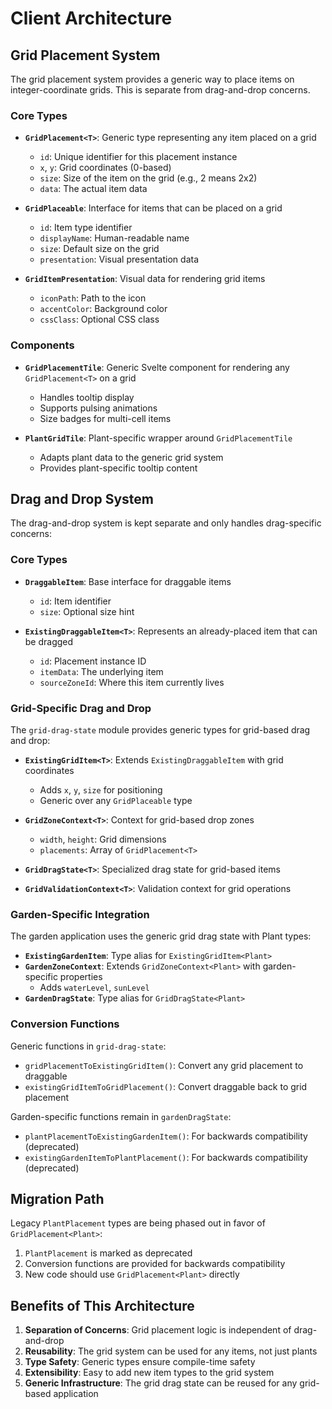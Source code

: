 # Client Architecture

## Grid Placement System

The grid placement system provides a generic way to place items on integer-coordinate grids. This is separate from drag-and-drop concerns.

### Core Types

- **`GridPlacement<T>`**: Generic type representing any item placed on a grid

  - `id`: Unique identifier for this placement instance
  - `x`, `y`: Grid coordinates (0-based)
  - `size`: Size of the item on the grid (e.g., 2 means 2x2)
  - `data`: The actual item data

- **`GridPlaceable`**: Interface for items that can be placed on a grid

  - `id`: Item type identifier
  - `displayName`: Human-readable name
  - `size`: Default size on the grid
  - `presentation`: Visual presentation data

- **`GridItemPresentation`**: Visual data for rendering grid items
  - `iconPath`: Path to the icon
  - `accentColor`: Background color
  - `cssClass`: Optional CSS class

### Components

- **`GridPlacementTile`**: Generic Svelte component for rendering any `GridPlacement<T>` on a grid

  - Handles tooltip display
  - Supports pulsing animations
  - Size badges for multi-cell items

- **`PlantGridTile`**: Plant-specific wrapper around `GridPlacementTile`
  - Adapts plant data to the generic grid system
  - Provides plant-specific tooltip content

## Drag and Drop System

The drag-and-drop system is kept separate and only handles drag-specific concerns:

### Core Types

- **`DraggableItem`**: Base interface for draggable items

  - `id`: Item identifier
  - `size`: Optional size hint

- **`ExistingDraggableItem<T>`**: Represents an already-placed item that can be dragged
  - `id`: Placement instance ID
  - `itemData`: The underlying item
  - `sourceZoneId`: Where this item currently lives

### Grid-Specific Drag and Drop

The `grid-drag-state` module provides generic types for grid-based drag and drop:

- **`ExistingGridItem<T>`**: Extends `ExistingDraggableItem` with grid coordinates

  - Adds `x`, `y`, `size` for positioning
  - Generic over any `GridPlaceable` type

- **`GridZoneContext<T>`**: Context for grid-based drop zones

  - `width`, `height`: Grid dimensions
  - `placements`: Array of `GridPlacement<T>`

- **`GridDragState<T>`**: Specialized drag state for grid-based items
- **`GridValidationContext<T>`**: Validation context for grid operations

### Garden-Specific Integration

The garden application uses the generic grid drag state with Plant types:

- **`ExistingGardenItem`**: Type alias for `ExistingGridItem<Plant>`
- **`GardenZoneContext`**: Extends `GridZoneContext<Plant>` with garden-specific properties
  - Adds `waterLevel`, `sunLevel`
- **`GardenDragState`**: Type alias for `GridDragState<Plant>`

### Conversion Functions

Generic functions in `grid-drag-state`:

- `gridPlacementToExistingGridItem()`: Convert any grid placement to draggable
- `existingGridItemToGridPlacement()`: Convert draggable back to grid placement

Garden-specific functions remain in `gardenDragState`:

- `plantPlacementToExistingGardenItem()`: For backwards compatibility (deprecated)
- `existingGardenItemToPlantPlacement()`: For backwards compatibility (deprecated)

## Migration Path

Legacy `PlantPlacement` types are being phased out in favor of `GridPlacement<Plant>`:

1. `PlantPlacement` is marked as deprecated
2. Conversion functions are provided for backwards compatibility
3. New code should use `GridPlacement<Plant>` directly

## Benefits of This Architecture

1. **Separation of Concerns**: Grid placement logic is independent of drag-and-drop
2. **Reusability**: The grid system can be used for any items, not just plants
3. **Type Safety**: Generic types ensure compile-time safety
4. **Extensibility**: Easy to add new item types to the grid system
5. **Generic Infrastructure**: The grid drag state can be reused for any grid-based application
